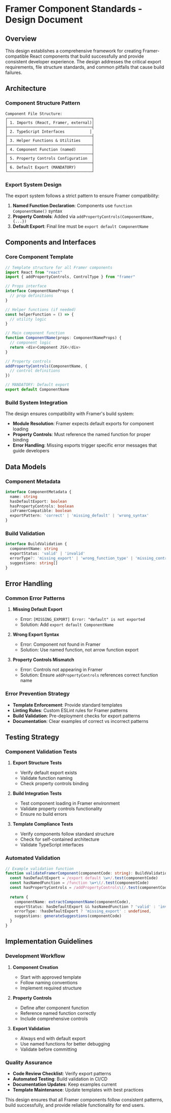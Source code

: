 # Framer Component Standards - Design Document

## Overview

This design establishes a comprehensive framework for creating Framer-compatible React components that build successfully and provide consistent developer experience. The design addresses the critical export requirements, file structure standards, and common pitfalls that cause build failures.

## Architecture

### Component Structure Pattern

```
Component File Structure:
┌─────────────────────────────────────┐
│ 1. Imports (React, Framer, external)│
├─────────────────────────────────────┤
│ 2. TypeScript Interfaces           │
├─────────────────────────────────────┤
│ 3. Helper Functions & Utilities     │
├─────────────────────────────────────┤
│ 4. Component Function (named)       │
├─────────────────────────────────────┤
│ 5. Property Controls Configuration  │
├─────────────────────────────────────┤
│ 6. Default Export (MANDATORY)       │
└─────────────────────────────────────┘
```

### Export System Design

The export system follows a strict pattern to ensure Framer compatibility:

1. **Named Function Declaration**: Components use `function ComponentName()` syntax
2. **Property Controls**: Added via `addPropertyControls(ComponentName, {...})`
3. **Default Export**: Final line must be `export default ComponentName`

## Components and Interfaces

### Core Component Template

```typescript
// Template structure for all Framer components
import React from "react"
import { addPropertyControls, ControlType } from "framer"

// Props interface
interface ComponentNameProps {
  // prop definitions
}

// Helper functions (if needed)
const helperFunction = () => {
  // utility logic
}

// Main component function
function ComponentName(props: ComponentNameProps) {
  // component logic
  return <div>Component JSX</div>
}

// Property controls
addPropertyControls(ComponentName, {
  // control definitions
})

// MANDATORY: Default export
export default ComponentName
```

### Build System Integration

The design ensures compatibility with Framer's build system:

- **Module Resolution**: Framer expects default exports for component loading
- **Property Controls**: Must reference the named function for proper binding
- **Error Handling**: Missing exports trigger specific error messages that guide developers

## Data Models

### Component Metadata

```typescript
interface ComponentMetadata {
  name: string
  hasDefaultExport: boolean
  hasPropertyControls: boolean
  isFramerCompatible: boolean
  exportPattern: 'correct' | 'missing_default' | 'wrong_syntax'
}
```

### Build Validation

```typescript
interface BuildValidation {
  componentName: string
  exportStatus: 'valid' | 'invalid'
  errorType?: 'missing_export' | 'wrong_function_type' | 'missing_controls'
  suggestions: string[]
}
```

## Error Handling

### Common Error Patterns

1. **Missing Default Export**
   - Error: `[MISSING_EXPORT] Error: "default" is not exported`
   - Solution: Add `export default ComponentName`

2. **Wrong Export Syntax**
   - Error: Component not found in Framer
   - Solution: Use named function, not arrow function export

3. **Property Controls Mismatch**
   - Error: Controls not appearing in Framer
   - Solution: Ensure `addPropertyControls` references correct function name

### Error Prevention Strategy

- **Template Enforcement**: Provide standard templates
- **Linting Rules**: Custom ESLint rules for Framer patterns
- **Build Validation**: Pre-deployment checks for export patterns
- **Documentation**: Clear examples of correct vs incorrect patterns

## Testing Strategy

### Component Validation Tests

1. **Export Structure Tests**
   - Verify default export exists
   - Validate function naming
   - Check property controls binding

2. **Build Integration Tests**
   - Test component loading in Framer environment
   - Validate property controls functionality
   - Ensure no build errors

3. **Template Compliance Tests**
   - Verify components follow standard structure
   - Check for self-contained architecture
   - Validate TypeScript interfaces

### Automated Validation

```typescript
// Example validation function
function validateFramerComponent(componentCode: string): BuildValidation {
  const hasDefaultExport = /export default \w+/.test(componentCode)
  const hasNamedFunction = /function \w+\(/.test(componentCode)
  const hasPropertyControls = /addPropertyControls\(/.test(componentCode)
  
  return {
    componentName: extractComponentName(componentCode),
    exportStatus: hasDefaultExport && hasNamedFunction ? 'valid' : 'invalid',
    errorType: !hasDefaultExport ? 'missing_export' : undefined,
    suggestions: generateSuggestions(componentCode)
  }
}
```

## Implementation Guidelines

### Development Workflow

1. **Component Creation**
   - Start with approved template
   - Follow naming conventions
   - Implement required structure

2. **Property Controls**
   - Define after component function
   - Reference named function correctly
   - Include comprehensive controls

3. **Export Validation**
   - Always end with default export
   - Use named functions for better debugging
   - Validate before committing

### Quality Assurance

- **Code Review Checklist**: Verify export patterns
- **Automated Testing**: Build validation in CI/CD
- **Documentation Updates**: Keep examples current
- **Template Maintenance**: Update templates with best practices

This design ensures that all Framer components follow consistent patterns, build successfully, and provide reliable functionality for end users.